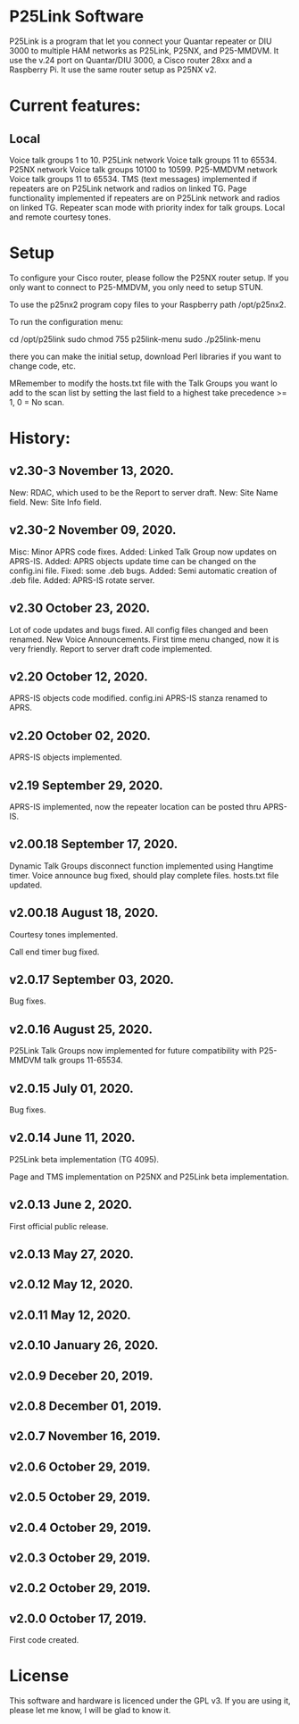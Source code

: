 # P25Link Software

P25Link is a program that let you connect your Quantar repeater or DIU 3000 to multiple HAM networks as P25Link, P25NX, and P25-MMDVM. It use the v.24 port on Quantar/DIU 3000, a Cisco router 28xx and a Raspberry Pi. It use the same router setup as P25NX v2.


# Current features:

## Local
Voice talk groups 1 to 10.
P25Link network Voice talk groups 11 to 65534.
P25NX network Voice talk groups 10100 to 10599.
P25-MMDVM network Voice talk groups 11 to 65534.
TMS (text messages) implemented if repeaters are on P25Link network and radios on linked TG.
Page functionality implemented if repeaters are on P25Link network and radios on linked TG.
Repeater scan mode with priority index for talk groups.
Local and remote courtesy tones.


# Setup

To configure your Cisco router, please follow the P25NX router setup. If you only want to connect to P25-MMDVM, you only need to setup STUN.

To use the p25nx2 program copy files to your Raspberry path /opt/p25nx2.

To run the configuration menu:

cd /opt/p25link
sudo chmod 755 p25link-menu
sudo ./p25link-menu

there you can make the initial setup, download Perl libraries if you want to change code, etc.

MRemember to modify the hosts.txt file with the Talk Groups you want lo add to the scan list by setting the last field to a highest take precedence >= 1, 0 = No scan.

# History:

## v2.30-3 November 13, 2020.
New: RDAC, which used to be the Report to server draft.
New: Site Name field.
New: Site Info field.

## v2.30-2 November 09, 2020.
Misc: Minor APRS code fixes.
Added: Linked Talk Group now updates on APRS-IS.
Added: APRS objects update time can be changed on the config.ini file.
Fixed: some .deb bugs.
Added: Semi automatic creation of .deb file.
Added: APRS-IS rotate server.

## v2.30 October 23, 2020.
Lot of code updates and bugs fixed.
All config files changed and been renamed.
New Voice Announcements.
First time menu changed, now it is very friendly.
Report to server draft code implemented.

## v2.20 October 12, 2020.
APRS-IS objects code modified.
config.ini APRS-IS stanza renamed to APRS.

## v2.20 October 02, 2020.
APRS-IS objects implemented.

## v2.19 September 29, 2020.
APRS-IS implemented, now the repeater location can be posted thru APRS-IS.

## v2.00.18 September 17, 2020.
Dynamic Talk Groups disconnect function implemented using Hangtime timer.
Voice announce bug fixed, should play complete files. hosts.txt file updated.

## v2.00.18 August 18, 2020.
Courtesy tones implemented.

Call end timer bug fixed.

## v2.0.17 September 03, 2020.
Bug fixes.

## v2.0.16 August 25, 2020.
P25Link Talk Groups now implemented for future compatibility with P25-MMDVM talk groups 11-65534.

## v2.0.15 July 01, 2020.
Bug fixes.

## v2.0.14 June 11, 2020.
P25Link beta implementation (TG 4095).

Page and TMS implementation on P25NX and P25Link beta implementation.

## v2.0.13 June 2, 2020.
First official public release.

## v2.0.13 May 27, 2020.

## v2.0.12 May 12, 2020.

## v2.0.11 May 12, 2020.

## v2.0.10 January 26, 2020.

## v2.0.9 Deceber 20, 2019.

## v2.0.8 December 01, 2019.

## v2.0.7 November 16, 2019.

## v2.0.6 October 29, 2019.

## v2.0.5 October 29, 2019.

## v2.0.4 October 29, 2019.

## v2.0.3 October 29, 2019.

## v2.0.2 October 29, 2019.

## v2.0.0 October 17, 2019.
First code created.

# License
This software and hardware is licenced under the GPL v3. If you are using it, please let me know, I will be glad to know it.
